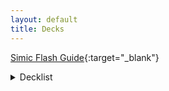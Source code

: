 ```yaml
---
layout: default
title: Decks
---
```

[Simic Flash Guide](https://www.reddit.com/r/spikes/comments/dci1cj/2x_throne_of_eldraine_simic_flash_mythic_top_1000/){:target="_blank"}  
<details><summary>Decklist</summary>
<p>

```html
4 Nightpack Ambusher (M20) 185
4 Spectral Sailor (M20) 76
4 Brineborn Cutthroat (M20) 50
4 Brazen Borrower (ELD) 39
3 Frilled Mystic (RNA) 174
3 Wildborn Preserver (ELD) 182
4 Quench (RNA) 48
4 Once Upon a Time (ELD) 169
4 Opt (XLN) 65
4 Sinister Sabotage (GRN) 54
4 Temple of Mystery (M20) 255
4 Breeding Pool (RNA) 246
7 Island (ELD) 257
7 Forest (ELD) 269

4 Veil of Summer (M20) 198
3 Negate (M20) 69
2 Disdainful Stroke (GRN) 37
3 Aether Gust (M20) 42
3 Kraul Harpooner (GRN) 136
```
</p>
